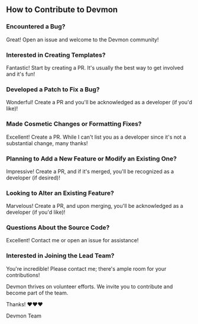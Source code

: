 ## How to Contribute to Devmon

### Encountered a Bug?

Great! Open an issue and welcome to the Devmon community!

### Interested in Creating Templates?

Fantastic! Start by creating a PR. It's usually the best way to get involved and it's fun!

### Developed a Patch to Fix a Bug?

Wonderful! Create a PR and you'll be acknowledged as a developer (if you'd like)!

### Made Cosmetic Changes or Formatting Fixes?

Excellent! Create a PR. While I can't list you as a developer since it's not a substantial change, many thanks!

### Planning to Add a New Feature or Modify an Existing One?

Impressive! Create a PR, and if it's merged, you'll be recognized as a developer (if desired)!

### Looking to Alter an Existing Feature?

Marvelous! Create a PR, and upon merging, you'll be acknowledged as a developer (if you'd like)!

### Questions About the Source Code?

Excellent! Contact me or open an issue for assistance!

### Interested in Joining the Lead Team?

You're incredible! Please contact me; there's ample room for your contributions!

Devmon thrives on volunteer efforts. We invite you to contribute and become part of the team.

Thanks! ❤️❤️❤️

Devmon Team
